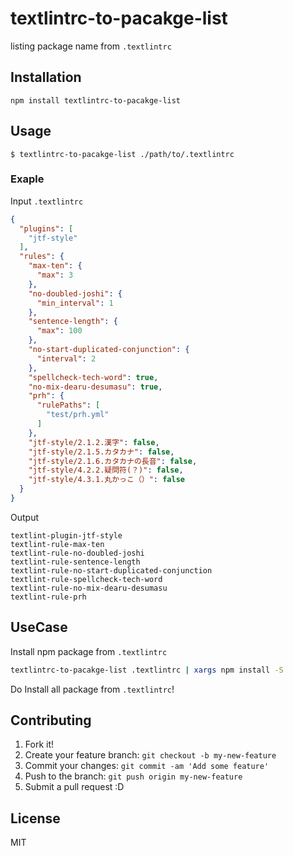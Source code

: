 # textlintrc-to-pacakge-list

listing package name from `.textlintrc`

## Installation

    npm install textlintrc-to-pacakge-list

## Usage

    $ textlintrc-to-pacakge-list ./path/to/.textlintrc

### Exaple

Input `.textlintrc`

```json
{
  "plugins": [
    "jtf-style"
  ],
  "rules": {
    "max-ten": {
      "max": 3
    },
    "no-doubled-joshi": {
      "min_interval": 1
    },
    "sentence-length": {
      "max": 100
    },
    "no-start-duplicated-conjunction": {
      "interval": 2
    },
    "spellcheck-tech-word": true,
    "no-mix-dearu-desumasu": true,
    "prh": {
      "rulePaths": [
        "test/prh.yml"
      ]
    },
    "jtf-style/2.1.2.漢字": false,
    "jtf-style/2.1.5.カタカナ": false,
    "jtf-style/2.1.6.カタカナの長音": false,
    "jtf-style/4.2.2.疑問符(？)": false,
    "jtf-style/4.3.1.丸かっこ（）": false
  }
}
```

Output

```
textlint-plugin-jtf-style
textlint-rule-max-ten
textlint-rule-no-doubled-joshi
textlint-rule-sentence-length
textlint-rule-no-start-duplicated-conjunction
textlint-rule-spellcheck-tech-word
textlint-rule-no-mix-dearu-desumasu
textlint-rule-prh
```

## UseCase

Install npm package from `.textlintrc`

```sh
textlintrc-to-pacakge-list .textlintrc | xargs npm install -S
```

Do Install all package from `.textlintrc`!

## Contributing

1. Fork it!
2. Create your feature branch: `git checkout -b my-new-feature`
3. Commit your changes: `git commit -am 'Add some feature'`
4. Push to the branch: `git push origin my-new-feature`
5. Submit a pull request :D

## License

MIT